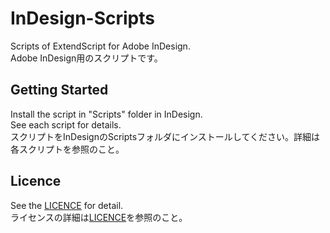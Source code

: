 # InDesign-Scripts
Scripts of ExtendScript for Adobe InDesign.  
Adobe InDesign用のスクリプトです。

## Getting Started
Install the script in "Scripts" folder in InDesign.  
See each script for details.  
スクリプトをInDesignのScriptsフォルダにインストールしてください。詳細は各スクリプトを参照のこと。

## Licence
See the [LICENCE](https://github.com/UskeS/InDesign-Scripts/blob/master/LICENCE) for detail.  
ライセンスの詳細は[LICENCE](https://github.com/UskeS/InDesign-Scripts/blob/master/LICENCE)を参照のこと。

